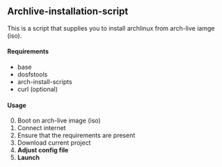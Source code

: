 ## Archlive-installation-script
This is a script that supplies you to install archlinux from arch-live iamge (iso).

#### Requirements
- base
- dosfstools
- arch-install-scripts
- curl (optional)

#### Usage

0) Boot on arch-live image (iso)
1) Connect internet
2) Ensure that the requirements are present
3) Download current project
4) **Adjust config file**
5) **Launch**
